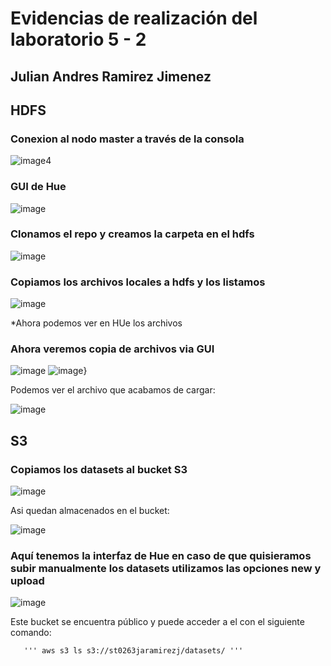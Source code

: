 # Evidencias de realización del laboratorio 5 - 2 
## Julian Andres Ramirez Jimenez

## HDFS 

### Conexion al nodo master a través de la consola

![image](https://github.com/JulianRamirezJ/st0263-jaramirezj/assets/57159295/0db6519b-9880-4c63-b8f3-05458e39f093)4

### GUI de Hue

![image](https://github.com/JulianRamirezJ/st0263-jaramirezj/assets/57159295/0bfdc96b-7f09-406c-8ad4-b1ca8d1ca52d)

### Clonamos el repo y creamos la carpeta en el hdfs

![image](https://github.com/JulianRamirezJ/st0263-jaramirezj/assets/57159295/5fcc80ef-2178-4df2-a1de-3f75be0145bc)

### Copiamos los archivos locales a hdfs y los listamos

![image](https://github.com/JulianRamirezJ/st0263-jaramirezj/assets/57159295/f5e605cf-01a2-424d-b9b2-9218490f0ce0)

*Ahora podemos ver en HUe los archivos

### Ahora veremos copia de archivos via GUI

![image](https://github.com/JulianRamirezJ/st0263-jaramirezj/assets/57159295/160c75a8-17f7-4090-896b-d173cbb7bfe7)
![image](https://github.com/JulianRamirezJ/st0263-jaramirezj/assets/57159295/de54a03e-aa31-4d18-8333-da9f77b70dc6)}

Podemos ver el archivo que acabamos de cargar:

![image](https://github.com/JulianRamirezJ/st0263-jaramirezj/assets/57159295/1a4947c7-aa11-43e1-9619-4565aa3db9e3)

## S3

### Copiamos los datasets al bucket S3

![image](https://github.com/JulianRamirezJ/st0263-jaramirezj/assets/57159295/e4caa9b6-95ac-43b0-8b3e-36f4f35f2117)

 Asi quedan almacenados en el bucket:
 
 ![image](https://github.com/JulianRamirezJ/st0263-jaramirezj/assets/57159295/9f470b9f-cf15-4f74-a767-5a8e2cacaf0d)
 
 ### Aquí tenemos la interfaz de Hue en caso de que quisieramos subir manualmente los datasets utilizamos las opciones new y upload
 
 ![image](https://github.com/JulianRamirezJ/st0263-jaramirezj/assets/57159295/95f70e6e-306a-4d8c-9b80-0841e44e62a3)
 
Este bucket se encuentra público y puede acceder a el con el siguiente comando:

       ''' aws s3 ls s3://st0263jaramirezj/datasets/ '''


